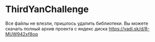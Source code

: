 # ThirdYanChallenge
Все файлы не влезли, пришлось удалить библиотеки. Вы можете скачать полный архив проекта с яндекс диска https://yadi.sk/d/8-MUW942xf8oq
